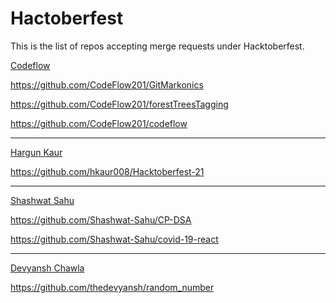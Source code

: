 # Hactoberfest
This is the list of repos accepting merge requests under Hacktoberfest.

[Codeflow](https://www.github.com/codeflow201)

https://github.com/CodeFlow201/GitMarkonics

https://github.com/CodeFlow201/forestTreesTagging

https://github.com/CodeFlow201/codeflow
<hr>

[Hargun Kaur](https://www.github.com/hkaur008)

https://github.com/hkaur008/Hacktoberfest-21

<hr>

[Shashwat Sahu](https://github.com/Shashwat-Sahu)

https://github.com/Shashwat-Sahu/CP-DSA


https://github.com/Shashwat-Sahu/covid-19-react
<hr>

[Devyansh Chawla](https://github.com/thedevyansh)

https://github.com/thedevyansh/random_number

